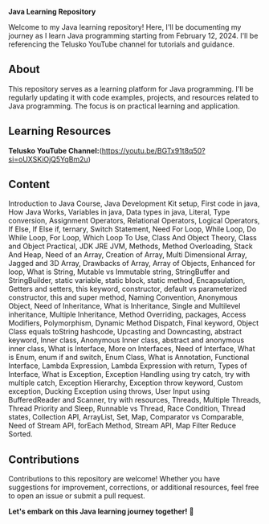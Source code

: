 **Java Learning Repository**

Welcome to my Java learning repository! Here, I'll be documenting my journey as I learn Java programming starting from February 12, 2024. I'll be referencing the Telusko YouTube channel for tutorials and guidance.

## About

This repository serves as a learning platform for Java programming. I'll be regularly updating it with code examples, projects, and resources related to Java programming. The focus is on practical learning and application.

## Learning Resources

**Telusko YouTube Channel:**(https://youtu.be/BGTx91t8q50?si=oUXSKiOjQ5YqBm2u)

## Content

Introduction to Java Course,
Java Development Kit setup,
First code in java,
How Java Works,
Variables in java,
Data types in java,
Literal,
Type conversion,
Assignment Operators,
Relational Operators,
Logical Operators,
If Else,
If Else if,
ternary,
Switch Statement,
Need For Loop,
While Loop,
Do While Loop,
For Loop,
Which Loop To Use,
Class And Object Theory,
Class and Object Practical,
JDK JRE JVM,
Methods,
Method Overloading,
Stack And Heap,
Need of an Array,
Creation of Array,
Multi Dimensional Array,
Jagged and 3D Array,
Drawbacks of Array,
Array of Objects,
Enhanced for loop,
What is String,
Mutable vs Immutable string,
StringBuffer and StringBuilder,
static variable,
static block,
static method,
Encapsulation,
Getters and setters,
this keyword,
constructor,
default vs parameterized constructor,
this and super method,
Naming Convention,
Anonymous Object,
Need of Inheritance,
What is Inheritance,
Single and Multilevel inheritance,
Multiple Inheritance,
Method Overriding,
packages,
Access Modifiers,
Polymorphism,
Dynamic Method Dispatch,
Final keyword,
Object Class equals toString hashcode,
Upcasting and Downcasting,
abstract keyword,
Inner class,
Anonymous Inner class,
abstract and anonymous inner class,
What is Interface,
More on Interfaces,
Need of Interface,
What is Enum,
enum if and switch,
Enum Class,
What is Annotation,
Functional Interface,
Lambda Expression,
Lambda Expression with return,
Types of Interface,
What is Exception,
Exception Handling using try catch,
try with multiple catch,
Exception Hierarchy,
Exception throw keyword,
Custom exception,
Ducking Exception using throws,
User Input using BufferedReader and Scanner,
try with resources,
Threads,
Multiple Threads,
Thread Priority and Sleep,
Runnable vs Thread,
Race Condition,
Thread states,
Collection API,
ArrayList,
Set,
Map,
Comparator vs Comparable,
Need of Stream API,
forEach Method,
Stream API,
Map Filter Reduce Sorted.

## Contributions

Contributions to this repository are welcome! Whether you have suggestions for improvement, corrections, or additional resources, feel free to open an issue or submit a pull request.

**Let's embark on this Java learning journey together!** 🚀
